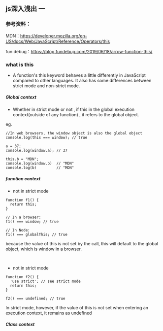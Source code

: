 ## js深入浅出 一

### 参考资料：

MDN：https://developer.mozilla.org/en-US/docs/Web/JavaScript/Reference/Operators/this

fun debug：https://blog.fundebug.com/2019/06/18/arrow-function-this/

### what is this

- A function's this keyword behaves a little differently in JavaScript compared to other languages. It also has some differences between strict mode and non-strict mode.


##### Global context

- Whether in strict mode or not , if this in the global execution context(outside of any function) , it refers to the global object.

eg.
```
//In web browsers, the window object is also the global object
console.log(this === window); // true

a = 37;
console.log(window.a); // 37

this.b = "MDN";
console.log(window.b)  // "MDN"
console.log(b)         // "MDN"
```

##### function context

- not in strict mode

```
function f1() {
  return this;
}

// In a browser:
f1() === window; // true

// In Node:
f1() === globalThis; // true
```

because the value of this is not set by the call, this will default to the global object, which is window in a browser.

 
- not in strict mode

```
function f2() {
  'use strict'; // see strict mode
  return this;
}

f2() === undefined; // true
```

In strict mode, however, if the value of this is not set when entering an execution context, it remains as undefined


##### Class context



